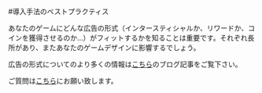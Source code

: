 #導入手法のベストプラクティス

あなたのゲームにどんな広告の形式（インタースティシャルか、リワードか、コインを獲得させるのか...）がフィットするかを知ることは重要です。それぞれ長所があり、またあなたのゲームデザインに影響するでしょう。

広告の形式についてのより多くの情報は[こちら](http://blogs.unity3d.com/2015/04/15/a-designers-guide-to-using-video-ads/)のブログ記事をご覧下さい。

ご質問は[こちら](mailto:ads@unity3d.com)にお願い致します。 
